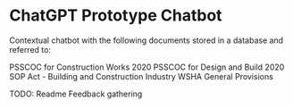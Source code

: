 # ChatGPT Prototype Chatbot

Contextual chatbot with the following documents stored in a database and referred to:

PSSCOC for Construction Works 2020
PSSCOC for Design and Build 2020
SOP Act - Building and Construction Industry
WSHA General Provisions

TODO: 
Readme
Feedback gathering

